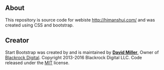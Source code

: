 ## About

This repository is source code for webiste http://himanshuj.com/ and was created using CSS and bootstrap.


## Creator

Start Bootstrap was created by and is maintained by **[David Miller](http://davidmiller.io/)**, Owner of [Blackrock Digital](http://blackrockdigital.io/).
Copyright 2013-2016 Blackrock Digital LLC. Code released under the [MIT](https://github.com/BlackrockDigital/startbootstrap-agency/blob/gh-pages/LICENSE) license.
